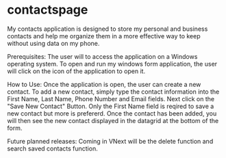 # contactspage
My contacts application is designed to store my personal and business contacts and help me organize them in a more effective way to keep  without using data on my phone. 

Prerequisites:
The user will to access the application on a Windows operating system. To open and run my windows form application, the user will click on the icon of the application to open it. 

How to Use:
Once the application is open, the user can create a new contact. 
To add a new contact, simply type the contact information into the First Name, Last Name, Phone Number and Email fields.
Next click on the "Save New Contact" Button. 
Only the First Name field is reqired to save a new contact but more is prefererd. 
Once the contact has been added, you will then see the new contact displayed in the datagrid at the bottom of the form. 

Future planned releases:
Coming in VNext will be the delete function and search saved contacts function. 




